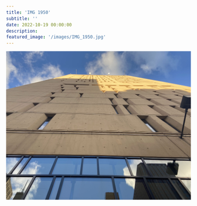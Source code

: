 ```yaml
---
title: 'IMG 1950'
subtitle: ''
date: 2022-10-19 00:00:00
description: 
featured_image: '/images/IMG_1950.jpg'
---
```


![](/images/IMG_1950.jpg)

